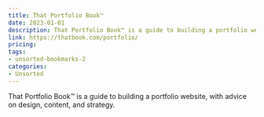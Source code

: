 ```yaml
---
title: That Portfolio Book™
date: 2023-01-01
description: That Portfolio Book™ is a guide to building a portfolio website, with advice on design, content, and strategy.
link: https://thatbook.com/portfolio/
pricing: 
tags: 
- unsorted-bookmarks-2 
categories: 
- Unsorted 
---
```


That Portfolio Book™ is a guide to building a portfolio website, with advice on design, content, and strategy.